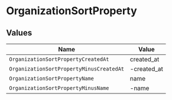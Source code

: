 # OrganizationSortProperty


## Values

| Name                                     | Value                                    |
| ---------------------------------------- | ---------------------------------------- |
| `OrganizationSortPropertyCreatedAt`      | created_at                               |
| `OrganizationSortPropertyMinusCreatedAt` | -created_at                              |
| `OrganizationSortPropertyName`           | name                                     |
| `OrganizationSortPropertyMinusName`      | -name                                    |